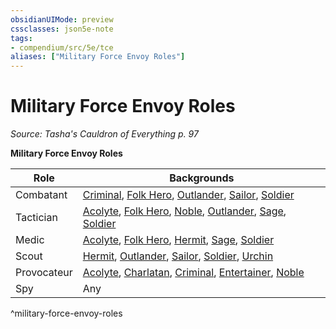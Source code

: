 ```yaml
---
obsidianUIMode: preview
cssclasses: json5e-note
tags:
- compendium/src/5e/tce
aliases: ["Military Force Envoy Roles"]
---
```

# Military Force Envoy Roles
*Source: Tasha's Cauldron of Everything p. 97* 

**Military Force Envoy Roles**

| Role | Backgrounds |
|------|-------------|
| Combatant | [Criminal](2-Mechanics/CLI/backgrounds/criminal.md), [Folk Hero](2-Mechanics/CLI/backgrounds/folk-hero.md), [Outlander](2-Mechanics/CLI/backgrounds/outlander.md), [Sailor](2-Mechanics/CLI/backgrounds/sailor.md), [Soldier](2-Mechanics/CLI/backgrounds/soldier.md) |
| Tactician | [Acolyte](2-Mechanics/CLI/backgrounds/acolyte.md), [Folk Hero](2-Mechanics/CLI/backgrounds/folk-hero.md), [Noble](2-Mechanics/CLI/backgrounds/noble.md), [Outlander](2-Mechanics/CLI/backgrounds/outlander.md), [Sage](2-Mechanics/CLI/backgrounds/sage.md), [Soldier](2-Mechanics/CLI/backgrounds/soldier.md) |
| Medic | [Acolyte](2-Mechanics/CLI/backgrounds/acolyte.md), [Folk Hero](2-Mechanics/CLI/backgrounds/folk-hero.md), [Hermit](2-Mechanics/CLI/backgrounds/hermit.md), [Sage](2-Mechanics/CLI/backgrounds/sage.md), [Soldier](2-Mechanics/CLI/backgrounds/soldier.md) |
| Scout | [Hermit](2-Mechanics/CLI/backgrounds/hermit.md), [Outlander](2-Mechanics/CLI/backgrounds/outlander.md), [Sailor](2-Mechanics/CLI/backgrounds/sailor.md), [Soldier](2-Mechanics/CLI/backgrounds/soldier.md), [Urchin](2-Mechanics/CLI/backgrounds/urchin.md) |
| Provocateur | [Acolyte](2-Mechanics/CLI/backgrounds/acolyte.md), [Charlatan](2-Mechanics/CLI/backgrounds/charlatan.md), [Criminal](2-Mechanics/CLI/backgrounds/criminal.md), [Entertainer](2-Mechanics/CLI/backgrounds/entertainer.md), [Noble](2-Mechanics/CLI/backgrounds/noble.md) |
| Spy | Any |
^military-force-envoy-roles